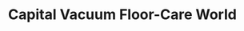 ---
title: "Capital Vacuum Floor-Care World"
url: /cary/capital-vacuum-floor-care-world/
shop: vacuum cleaner
---